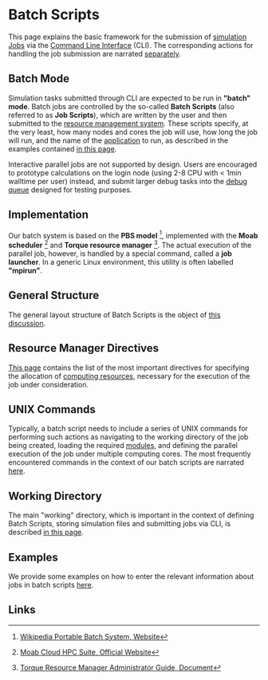 # Batch Scripts

This page explains the basic framework for the submission of [simulation Jobs](../jobs/overview.md) via the [Command Line Interface](../cli/overview.md) (CLI). The corresponding actions for handling the job submission are narrated [separately](../actions/overview.md).

## Batch Mode

Simulation tasks submitted through CLI are expected to be run in **"batch" mode**. Batch jobs are controlled by the so-called **Batch Scripts** (also referred to as **Job Scripts**), which are written by the user and then submitted to the [resource management system](../infrastructure/resource/overview.md). These scripts specify, at the very least, how many nodes and cores the job will use, how long the job will run, and the name of the [application](../software/overview.md) to run, as described in the examples contained [in this page](sample-scripts.md).

Interactive parallel jobs are not supported by design. Users are encouraged to prototype calculations on the login node (using 2-8 CPU with < 1min walltime per user) instead, and submit larger debug tasks into the [debug queue](../infrastructure/resource/category.md) designed for testing purposes.

## Implementation

Our batch system is based on the **PBS model** [^1], implemented with the **Moab scheduler** [^2] and **Torque resource manager** [^3]. The actual execution of the parallel job, however, is handled by a special command, called a **job launcher**. In a generic Linux environment, this utility is often labelled **"mpirun"**.

## General Structure

The general layout structure of Batch Scripts is the object of [this discussion](general-structure.md).

## Resource Manager Directives

[This page](directives.md) contains the list of the most important directives for specifying the allocation of [computing resources](../../infrastructure/resource/overview.md), necessary for the execution of the job under consideration.

## UNIX Commands

Typically, a batch script needs to include a series of UNIX commands for performing such actions as navigating to the working directory of the job being created, loading the required [modules](../../cli/actions/modules.md), and defining the parallel execution of the job under multiple computing cores. The most frequently encountered commands in the context of our batch scripts are narrated [here](commands.md).

## Working Directory

The main "working" directory, which is important in the context of defining Batch Scripts, storing simulation files and submitting jobs via CLI, is described [in this page](directories.md).

## Examples

We provide some examples on how to enter the relevant information about jobs in batch scripts [here](sample-scripts.md).

## Links

[^1]: [Wikipedia Portable Batch System, Website](https://en.wikipedia.org/wiki/Portable_Batch_System)

[^2]: [Moab Cloud HPC Suite, Official Website](http://www.adaptivecomputing.com/moab-hpc-basic-edition/)

[^3]: [Torque Resource Manager Administrator Guide, Document](http://docs.adaptivecomputing.com/torque/6-1-2/adminGuide/torqueAdminGuide-6.1.2.pdf)
